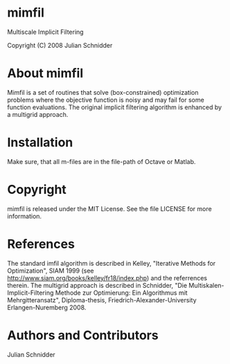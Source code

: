 mimfil
======

Multiscale Implicit Filtering


Copyright (C) 2008 Julian Schnidder

About mimfil
============
Mimfil is a set of routines that solve (box-constrained)
optimization problems where the objective function is
noisy and may fail for some function evaluations.
The original implicit filtering algorithm is enhanced by
a multigrid approach.

Installation
============
Make sure, that all m-files are in the file-path of Octave or Matlab.

Copyright
=========
mimfil is released under the MIT License. See the file LICENSE
for more information.

References
==========
The standard imfil algorithm is described in
Kelley, "Iterative Methods for Optimization", SIAM 1999
(see http://www.siam.org/books/kelley/fr18/index.php)
and the referrences therein.
The multigrid approach is described in
Schnidder, "Die Multiskalen-Implicit-Filtering Methode
zur Optimierung: Ein Algorithmus mit Mehrgitteransatz",
Diploma-thesis, Friedrich-Alexander-University
Erlangen-Nuremberg 2008.

Authors and Contributors
========================
Julian Schnidder
